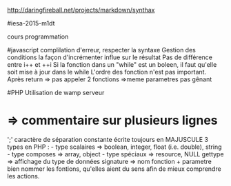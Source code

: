 http://daringfireball.net/projects/markdown/synthax

#iesa-2015-m1dt

cours programmation

#javascript
complilation d'erreur, respecter la syntaxe
Gestion des conditions
la façon d'incrémenter influe sur le résultat
Pas de différence entre i++ et ++i
Si la fonction dans un "while" est un boleen, il faut qu'elle soit mise à jour dans le while
L'ordre des fonction n'est pas important.
Après return => pas appeler
2 fonctions =>meme parametres pas gênant

#PHP
Utilisation de wamp serveur
# => commentaire sur plusieurs lignes
';' caractère de séparation
constante écrite toujours en MAJUSCULE
3 types en PHP :
	- type scalaires => boolean, integer, float (i.e. double), string
	- type composes => array, object
	- type spéciaux => resource, NULL
gettype => affichage du type de données
signature => nom fonction + parametre
bien nommer les fontions, qu'elles aient du sens afin de mieux comprendre les actions.